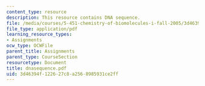```yaml
---
content_type: resource
description: This resource contains DNA sequence.
file: /media/courses/5-451-chemistry-of-biomolecules-i-fall-2005/3d46394f122627c8a2568985931ce2ff_dnasequence.pdf
file_type: application/pdf
learning_resource_types:
- Assignments
ocw_type: OCWFile
parent_title: Assignments
parent_type: CourseSection
resourcetype: Document
title: dnasequence.pdf
uid: 3d46394f-1226-27c8-a256-8985931ce2ff
---
```

